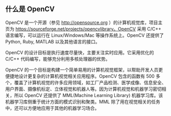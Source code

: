 ## 什么是 OpenCV

OpenCV 是一个开源（参见 http://opensource.org ）的计算机视觉库，项目主页为 https://sourceforge.net/projects/opencvlibrary。OpenCV 采用 C/C++ 语言编写，可以运行在 Linux/Windows/Mac 等操作系统上。OpenCV 还提供了 Python, Ruby, MATLAB 以及其他语言的接口。

OpenCV 的设计目标是执行速度尽量快，主要关注实时应用。它采用优化的 C/C++ 代码编写，能够充分利用多核处理器的优势。

OpenCV 的一个目标是构建一个简单易用的计算机视觉框架，以帮助开发人员更便捷地设计更复杂的计算机视觉相关应用程序。OpenCV 包含的函数有 500 多个，覆盖了计算机视觉的许多应用领域，如工厂产品检测、医学成像、信息安全、用户界面、摄像机标定、立体视觉和机器人等。因为计算机视觉和机器学习密切相关，所以 OpenCV 还提供了 MML(Machine Learning Library) 机器学习库。该机器学习库侧重于统计方面的模式识别和聚类。MML 除了用在视觉相关的任务中，还可以方便地应用于其他的机器学习场合。
